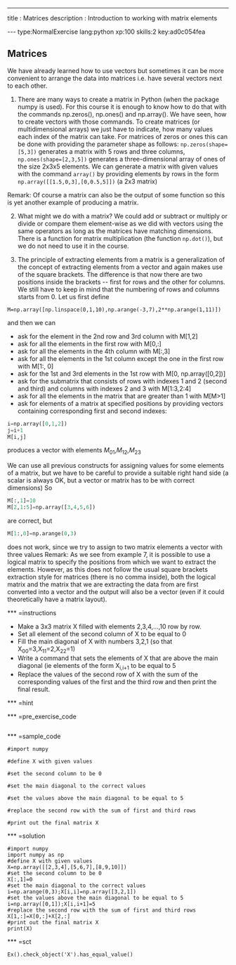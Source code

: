---
title       : Matrices
description : Introduction to working with matrix elements

--- type:NormalExercise lang:python xp:100 skills:2 key:ad0c054fea
## Matrices
We have already learned how to use vectors but sometimes it can be more convenient to arrange the data into matrices i.e. have several vectors next to each other.

1) There are many ways to create a matrix in Python (when the package numpy is used). For this course it is enough to know how to do that with the commands np.zeros(), np.ones() and np.array(). We have seen, how to create vectors with those commands. To create matrices (or multidimensional arrays) we just have to indicate, how many values each index of the matrix can take. For matrices of zeros or ones this can be done with providing the parameter shape as follows: `np.zeros(shape=[5,3])` generates a matrix with 5 rows and three columns, `np.ones(shape=[2,3,5])` generates a three-dimensional array of ones of the size 2x3x5 elements. We can generate a matrix with given values with the command `array()` by providing elements by rows in the form `np.array([[1.5,0,3],[0,0.5,5]])` (a 2x3 matrix)

Remark: Of course a matrix can also be the output of some function so this is yet another example of producing a matrix.

2) What might we do with a matrix? We could add or subtract or multiply or divide or compare them element-wise as we did with vectors using the same operators as long as the matrices have matching dimensions. There is a function for matrix multiplication (the function `np.dot()`), but we do not need to use it in the course.

3) The principle of extracting elements from a matrix is a generalization of the concept of extracting elements from a vector and again makes use of the square brackets. The difference is that now there are two positions inside the brackets -- first for rows and the other for columns. We still have to keep in mind that the numbering of rows and columns starts from 0. Let us first define

`M=np.array([np.linspace(0,1,10),np.arange(-3,7),2**np.arange(1,11)])`

and then we can

- ask for  the element in the 2nd row and 3rd column with M[1,2]
- ask for all the elements in the first row with M[0,:]
- ask for all the elements in the 4th column with M[:,3]
- ask for all the elements in the 1st column except the one in the first row with M[1:, 0]
- ask for the 1st and 3rd elements in the 1st row with M[0, np.array([0,2])]
- ask for the submatrix that consists of rows with indexes 1 and 2 (second and third) and columns with indexes 2 and 3 with M[1:3,2:4]
- ask for all the elements in the matrix that are greater than 1 with M[M>1]
- ask for elements of a matrix at specified positions by providing vectors containing corresponding first and second indexes:

```python
i=np.array([0,1,2])
j=i+1
M[i,j]
```
produces a vector with elements $M$<sub>01</sub>,$M$<sub>12</sub>,$M$<sub>23</sub>

We can use all previous constructs for assigning values for some elements of a matrix, but we have to be careful to provide a suitable right hand side (a scalar is always OK, but a vector or matrix has to be with correct dimensions) So 

```python
M[:,1]=10
M[2,1:5]=np.array([3,4,5,6])
```

are correct, but 

```python
M[1:,0]=np.arange(0,3)
```
does not work, since we try to assign to two matrix elements a vector with three values
Remark: As we see from example 7, it is possible to use a logical matrix to specify the positions from which we want to extract the elements. However, as this does not follow the usual square brackets extraction style for matrices (there is no comma inside), both the logical matrix and the matrix that we are extracting the data from are first converted into a vector and the output will also be a vector (even if it could theoretically have a matrix layout).


*** =instructions
- Make a 3x3 matrix X filled with elements 2,3,4,...,10 row by row. 
- Set all element of the second column of X to be equal to 0
- Fill the main diagonal of X with numbers 3,2,1 (so that X<sub>00</sub>=3,X<sub>11</sub>=2,X<sub>22</sub>=1)
- Write a command that sets the elements of X that are above the main diagonal (ie elements of the form X<sub>i,i+1</sub> to be equal to 5
- Replace the values of the second row of X with the sum of the corresponding values of the first and the third row and then print the final result.

*** =hint

*** =pre_exercise_code
```{python}

```

*** =sample_code
```{python}
#import numpy

#define X with given values

#set the second column to be 0

#set the main diagonal to the correct values 

#set the values above the main diagonal to be equal to 5

#replace the second row with the sum of first and third rows

#print out the final matrix X

```

*** =solution
```{python}
#import numpy
import numpy as np
#define X with given values
X=np.array([[2,3,4],[5,6,7],[8,9,10]])
#set the second column to be 0
X[:,1]=0
#set the main diagonal to the correct values 
i=np.arange(0,3);X[i,i]=np.array([3,2,1])
#set the values above the main diagonal to be equal to 5
i=np.array([0,1]);X[i,i+1]=5
#replace the second row with the sum of first and third rows
X[1,:]=X[0,:]+X[2,:]
#print out the final matrix X
print(X)

```

*** =sct
```{python}
Ex().check_object('X').has_equal_value()

```
